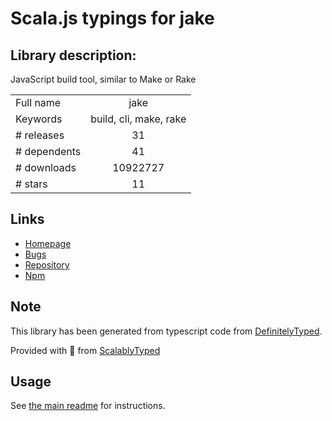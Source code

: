
# Scala.js typings for jake


## Library description:
JavaScript build tool, similar to Make or Rake

|                    |                 |
| ------------------ | :-------------: |
| Full name          | jake |
| Keywords           | build, cli, make, rake |
| # releases         | 31 |
| # dependents       | 41 |
| # downloads        | 10922727 |
| # stars            | 11 |

## Links
- [Homepage](https://github.com/jakejs/jake#readme)
- [Bugs](https://github.com/jakejs/jake/issues)
- [Repository](https://github.com/jakejs/jake)
- [Npm](https://www.npmjs.com/package/jake)
    


## Note
This library has been generated from typescript code from [DefinitelyTyped](https://definitelytyped.org).

Provided with :purple_heart: from [ScalablyTyped](https://github.com/oyvindberg/ScalablyTyped)

## Usage
See [the main readme](../../readme.md) for instructions.


